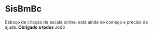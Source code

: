 # SisBmBc
 Esboço de criação de escala online, está ainda no começo e preciso de ajuda.
 **Obrigado a todos**
 *João*
